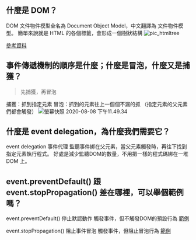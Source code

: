## 什麼是 DOM？
DOM 文件物件模型全名為 Document Object Model，中文翻譯為 文件物件模型。
簡單來說就是 HTML 的各個標籤，會形成一個樹狀結構
![pic_htmltree](https://i.imgur.com/vag9LtK.gif)

[參考資料](https://ithelp.ithome.com.tw/articles/10202689)


## 事件傳遞機制的順序是什麼；什麼是冒泡，什麼又是捕獲？

> 先捕獲，再冒泡

捕獲：抓到指定元素
冒泡：抓到的元素往上一個個不漏的抓
（指定元素的父元素們都會觸發）
![螢幕快照 2020-08-08 下午11.49.34](https://i.imgur.com/81xQxxq.png)


## 什麼是 event delegation，為什麼我們需要它？
event delegation 事件代理
監聽事件綁在父元素，當父元素觸發時，再往下找到指定元素執行程式。
好處是減少監聽DOM的數量，不用把一樣的程式碼綁在一堆 DOM 上。


## event.preventDefault() 跟 event.stopPropagation() 差在哪裡，可以舉個範例嗎？
event.preventDefault() 停止默認動作
觸發事件，但不觸發DOM的預設行為
[範例](https://codepen.io/oack7426/pen/LYNLWQp)


event.stopPropagation() 阻止事件冒泡
觸發事件，但阻止冒泡行為
[範例](https://codepen.io/oack7426/pen/QWNgpmB)
